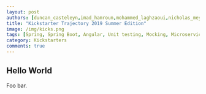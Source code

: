```yaml
---
layout: post
authors: [duncan_casteleyn,imad_hamroun,mohammed_laghzaoui,nicholas_meyers,lennert_peeters,jasper_rosiers,lore_vanderlinden,brecht_porrez]
title: "Kickstarter Trajectory 2019 Summer Edition"
image: /img/kicks.png
tags: [Spring, Spring Boot, Angular, Unit testing, Mocking, Microservices, Git, DevOps, Docker, Kubernetes, TypeScript, Kickstarter, Security]
category: Kickstarters
comments: true
---
```


## Hello World

Foo bar.
